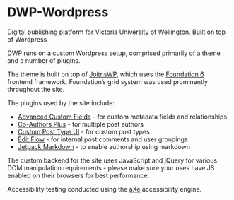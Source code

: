 # DWP-Wordpress
Digital publishing platform for Victoria University of Wellington. Built on top of Wordpress

DWP runs on a custom Wordpress setup, comprised primarily of a theme and a number of plugins.

The theme is built on top of [JoitnsWP](http://jointswp.com/), which uses the [Foundation 6](https://foundation.zurb.com/) frontend framework. Foundation’s grid system was used prominently throughout the site.

The plugins used by the site include:
* [Advanced Custom Fields](https://wordpress.org/plugins/advanced-custom-fields/) - for custom metadata fields and relationships
* [Co-Authors Plus](https://wordpress.org/plugins/co-authors-plus/) - for multiple post authors
* [Custom Post Type UI](https://wordpress.org/plugins/custom-post-type-ui/) - for custom post types
* [Edit Flow](https://wordpress.org/plugins/edit-flow/) - for internal post comments and user groupings
* [Jetpack Markdown](https://wordpress.org/plugins/jetpack-markdown/) - to enable authorship using markdown

The custom backend for the site uses JavaScript and jQuery for various DOM manipulation requirements - please make sure your uses have JS enabled on their browsers for best performance.

Accessibility testing conducted using the [aXe](https://www.axe-core.org/) accessibility engine.
